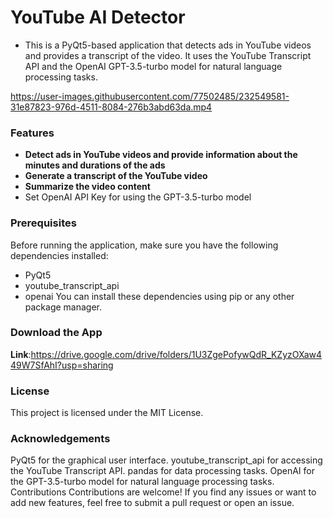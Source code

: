 # YouTube AI Detector

* This is a PyQt5-based application that detects ads in YouTube videos and provides a transcript of the video. It uses the YouTube Transcript API and the OpenAI GPT-3.5-turbo model for natural language processing tasks.



https://user-images.githubusercontent.com/77502485/232549581-31e87823-976d-4511-8084-276b3abd63da.mp4





### Features
* **Detect ads in YouTube videos and provide information about the minutes and durations of the ads**
* **Generate a transcript of the YouTube video**
* **Summarize the video content**
* Set OpenAI API Key for using the GPT-3.5-turbo model
### Prerequisites
Before running the application, make sure you have the following dependencies installed:

* PyQt5
* youtube_transcript_api
* openai
You can install these dependencies using pip or any other package manager.

### Download the App 
**Link**:https://drive.google.com/drive/folders/1U3ZgePofywQdR_KZyzOXaw449W7SfAhI?usp=sharing

### License
This project is licensed under the MIT License.

### Acknowledgements
PyQt5 for the graphical user interface.
youtube_transcript_api for accessing the YouTube Transcript API.
pandas for data processing tasks.
OpenAI for the GPT-3.5-turbo model for natural language processing tasks.
Contributions
Contributions are welcome! If you find any issues or want to add new features, feel free to submit a pull request or open an issue.
